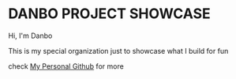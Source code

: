 # DANBO PROJECT SHOWCASE

Hi, I'm Danbo

This is my special organization just to showcase what I build for fun

check [My Personal Github](https://github.com/msuryaditriputraR) for more